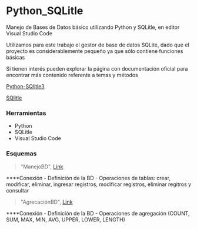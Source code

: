 # Python_SQLitle
Manejo de Bases de Datos básico utilizando Python y SQLitle, en editor Visual Studio Code

Utilizamos para este trabajo el gestor de base de datos SQLite, dado que el proyecto es considerablemente pequeño ya que sólo contiene funciones básicas

Si tienen interés pueden explorar la página con documentación oficial para encontrar más contenido referente a temas y métodos

[Python-SQlitle3](https://docs.python.org/es/3/library/sqlite3.html)

[SQlitle](https://www.sqlite.org/whentouse.html)

### Herramientas
- Python
- SQLitle
- Visual Studio Code

### Esquemas
> "ManejoBD", [Link](https://github.com/noemack/Python_SQLitle/blob/main/ManejoBD.py)

****Conexión - Definición de la BD - Operaciones de tablas: crear, modificar, eliminar, ingresar registros, modificar registros, eliminar regitros y consultar


> "AgrecaciónBD", [Link](https://github.com/noemack/Python_SQLitle/blob/main/AgregacionBD.py)

****Conexión - Definición de la BD - Operaciones de agregación (COUNT, SUM, MAX, MIN, AVG, UPPER, LOWER, LENGTH)
